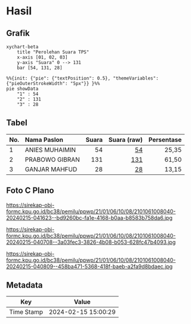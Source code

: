 # Hasil

## Grafik

```mermaid
xychart-beta
    title "Perolehan Suara TPS"
    x-axis [01, 02, 03]
    y-axis "Suara" 0 --> 131
    bar [54, 131, 28]
```

```mermaid
%%{init: {"pie": {"textPosition": 0.5}, "themeVariables": {"pieOuterStrokeWidth": "5px"}} }%%
pie showData
    "1" : 54
    "2" : 131
    "3" : 28
```

## Tabel

| No. | Nama Paslon    | Suara | Suara (raw) | Persentase |
|:--- |:-------------- | -----:| -----------:| ----------:|
| 1   | ANIES MUHAIMIN | 54    | [54][p-1]   | 25,35      |
| 2   | PRABOWO GIBRAN | 131   | [131][p-2]  | 61,50      |
| 3   | GANJAR MAHFUD  | 28    | [28][p-3]   | 13,15      |


[p-1]: https://github.com/gigit-pemilu/pemilu-2024-21-kepulauan-riau/blob/main/pilpres/hitung-suara/sub/21-kepulauan-riau/sub/01-bintan/sub/06-bintan-timur/sub/1008-kijang-kota/sub/040-tps/sub/paslon-1.txt
[p-2]: https://github.com/gigit-pemilu/pemilu-2024-21-kepulauan-riau/blob/main/pilpres/hitung-suara/sub/21-kepulauan-riau/sub/01-bintan/sub/06-bintan-timur/sub/1008-kijang-kota/sub/040-tps/sub/paslon-2.txt
[p-3]: https://github.com/gigit-pemilu/pemilu-2024-21-kepulauan-riau/blob/main/pilpres/hitung-suara/sub/21-kepulauan-riau/sub/01-bintan/sub/06-bintan-timur/sub/1008-kijang-kota/sub/040-tps/sub/paslon-3.txt

## Foto C Plano

https://sirekap-obj-formc.kpu.go.id/bc38/pemilu/ppwp/21/01/06/10/08/2101061008040-20240215-041623--bd9260bc-fa1e-4168-b0aa-b8583b758da6.jpg

https://sirekap-obj-formc.kpu.go.id/bc38/pemilu/ppwp/21/01/06/10/08/2101061008040-20240215-040708--3a03fec3-3826-4b08-b053-628fc47b4093.jpg

https://sirekap-obj-formc.kpu.go.id/bc38/pemilu/ppwp/21/01/06/10/08/2101061008040-20240215-040809--458ba471-5368-418f-baeb-a2fa9d8bdaec.jpg


## Metadata

| Key        | Value               |
| ---------- | ------------------- |
| Time Stamp | 2024-02-15 15:00:29 |



